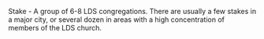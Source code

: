 Stake - A group of 6-8 LDS congregations. There are usually a few stakes in a major city, or several dozen in areas with a high concentration of members of the LDS church.